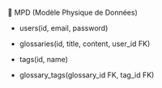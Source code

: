 📗 MPD (Modèle Physique de Données)

- users(id, email, password)

- glossaries(id, title, content, user_id FK)

- tags(id, name)

- glossary_tags(glossary_id FK, tag_id FK)
